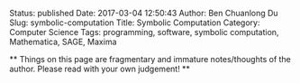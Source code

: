 Status: published
Date: 2017-03-04 12:50:43
Author: Ben Chuanlong Du
Slug: symbolic-computation
Title: Symbolic Computation
Category: Computer Science
Tags: programming, software, symbolic computation, Mathematica, SAGE, Maxima

**
Things on this page are
fragmentary and immature notes/thoughts of the author.
Please read with your own judgement!
**


